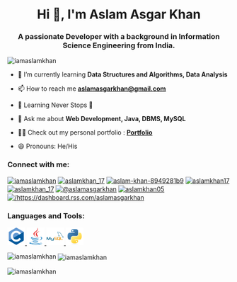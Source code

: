 <h1 align="center">Hi 👋, I'm Aslam Asgar Khan</h1>
<h3 align="center">A passionate Developer with a background in Information Science Engineering from India.</h3>

<p align="left"> <img src="https://komarev.com/ghpvc/?username=iamaslamkhan&label=Profile%20views&color=0e75b6&style=flat" alt="iamaslamkhan" /> </p>

- 🌱 I’m currently learning **Data Structures and Algorithms, Data Analysis**

- 📫 How to reach me **aslamasgarkhan@gmail.com**

- 🌱 Learning Never Stops 🚀

- 💬 Ask me about **Web Development, Java, DBMS, MySQL**

- 👨‍💻 Check out my personal portfolio : **<a href="https://jigarsable.netlify.app/" target="_blank">Portfolio</a>**

- 😄 Pronouns: He/His

<h3 align="left">Connect with me:</h3>
<p align="left">
<a href="https://dev.to/iamaslamkhan" target="blank"><img align="center" src="https://raw.githubusercontent.com/rahuldkjain/github-profile-readme-generator/master/src/images/icons/Social/devto.svg" alt="iamaslamkhan" height="30" width="40" /></a>
<a href="https://twitter.com/aslamkhan_17" target="blank"><img align="center" src="https://raw.githubusercontent.com/rahuldkjain/github-profile-readme-generator/master/src/images/icons/Social/twitter.svg" alt="aslamkhan_17" height="30" width="40" /></a>
<a href="https://linkedin.com/in/aslam-asgar-khan" target="blank"><img align="center" src="https://raw.githubusercontent.com/rahuldkjain/github-profile-readme-generator/master/src/images/icons/Social/linked-in-alt.svg" alt="aslam-khan-8949281b9" height="30" width="40" /></a>
<a href="https://fb.com/aslamkhan17" target="blank"><img align="center" src="https://raw.githubusercontent.com/rahuldkjain/github-profile-readme-generator/master/src/images/icons/Social/facebook.svg" alt="aslamkhan17" height="30" width="40" /></a>
<a href="https://instagram.com/aslamkhan_17" target="blank"><img align="center" src="https://raw.githubusercontent.com/rahuldkjain/github-profile-readme-generator/master/src/images/icons/Social/instagram.svg" alt="aslamkhan_17" height="30" width="40" /></a>
<a href="https://medium.com/@aslamasgarkhan" target="blank"><img align="center" src="https://raw.githubusercontent.com/rahuldkjain/github-profile-readme-generator/master/src/images/icons/Social/medium.svg" alt="@aslamasgarkhan" height="30" width="40" /></a>
<a href="https://www.hackerrank.com/aslamkhan05" target="blank"><img align="center" src="https://raw.githubusercontent.com/rahuldkjain/github-profile-readme-generator/master/src/images/icons/Social/hackerrank.svg" alt="aslamkhan05" height="30" width="40" /></a>
<a href="/https://dashboard.rss.com/aslamasgarkhan" target="blank"><img align="center" src="https://raw.githubusercontent.com/rahuldkjain/github-profile-readme-generator/master/src/images/icons/Social/rss.svg" alt="/https://dashboard.rss.com/aslamasgarkhan" height="30" width="40" /></a>
</p>

<h3 align="left">Languages and Tools:</h3>
<p align="left"> <a href="https://www.cprogramming.com/" target="_blank" rel="noreferrer"> <img src="https://raw.githubusercontent.com/devicons/devicon/master/icons/c/c-original.svg" alt="c" width="40" height="40"/> </a> <a href="https://www.java.com" target="_blank" rel="noreferrer"> <img src="https://raw.githubusercontent.com/devicons/devicon/master/icons/java/java-original.svg" alt="java" width="40" height="40"/> </a> <a href="https://www.mysql.com/" target="_blank" rel="noreferrer"> <img src="https://raw.githubusercontent.com/devicons/devicon/master/icons/mysql/mysql-original-wordmark.svg" alt="mysql" width="40" height="40"/> </a> <a href="https://www.python.org" target="_blank" rel="noreferrer"> <img src="https://raw.githubusercontent.com/devicons/devicon/master/icons/python/python-original.svg" alt="python" width="40" height="40"/> </a> </p>

<p><img align="left" src="https://github-readme-stats.vercel.app/api/top-langs?username=iamaslamkhan&show_icons=true&locale=en&layout=compact" alt="iamaslamkhan" /></p>

<p>&nbsp;<img align="center" src="https://github-readme-stats.vercel.app/api?username=iamaslamkhan&show_icons=true&locale=en" alt="iamaslamkhan" /></p>

<p><img align="center" src="https://github-readme-streak-stats.herokuapp.com/?user=iamaslamkhan&" alt="iamaslamkhan" /></p>
